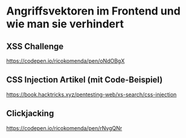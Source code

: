 # Angriffsvektoren im Frontend und wie man sie verhindert

## XSS Challenge

https://codepen.io/ricokomenda/pen/oNdOBgX

## CSS Injection Artikel (mit Code-Beispiel)

https://book.hacktricks.xyz/pentesting-web/xs-search/css-injection

## Clickjacking

https://codepen.io/ricokomenda/pen/rNvgQNr

